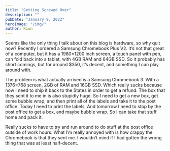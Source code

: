 ```yaml
---
title: "Getting Screwed Over"
description: ""
pubDate: "January 9, 2022"
heroImage: "/img/"
author: Kion
---
```


Seems like the only thing I talk about on this blog is hardware, so why quit now? Recently I ordered a Samsung Chromebook Plus V2. It’s not that great of a computer, but it has a 1980×1200 inch screen, a touch panel with pen, can fold back into a tablet, with 4GB RAM and 64GB SSD. So it probably has short comings, but for around $350, it’s decent, and something I can play around with.

The problem is what actually arrived is a Samsung Chromebook 3. With a 1376×768 screen, 2GB of RAM and 16GB SSD. Which really sucks because now I need to ship it back to the States in order to get a refund. The box that they sent it to me in is also stupidly huge. So I need to get a new box, get some bubble wrap, and then print all of the labels and take it to the post office. Today I need to print the labels. And tomorrow I need to stop by the post office to get a box, and maybe bubble wrap. So I can take that stuff home and pack it.

Really sucks to have to try and run around to do stuff at the post office outside of work hours. What I’m really annoyed with is how crappy the Chromebook is that they sent me. I wouldn’t mind if I had gotten the wrong thing that was at least half-decent.